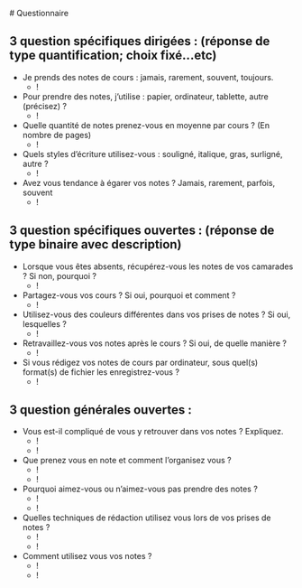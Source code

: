 # Questionnaire

## 3 question spécifiques dirigées : (réponse de type quantification; choix fixé...etc)

 - Je prends des notes de cours : jamais, rarement, souvent, toujours.
   - !
 - Pour prendre des notes, j’utilise : papier, ordinateur, tablette, autre (précisez) ?
   - !
 - Quelle quantité de notes prenez-vous en moyenne par cours  ? (En nombre de pages)
   - !
 - Quels styles d’écriture utilisez-vous : souligné, italique, gras, surligné, autre ?
   - !
 - Avez vous tendance à égarer vos notes ? Jamais, rarement, parfois, souvent
   - !

## 3 question spécifiques ouvertes : (réponse de type binaire avec description) 

 - Lorsque vous êtes absents, récupérez-vous les notes de vos camarades ? Si non, pourquoi ?
   - !
 - Partagez-vous vos cours ? Si oui, pourquoi et comment ?
   - !
 - Utilisez-vous des couleurs différentes dans vos prises de notes ? Si oui, lesquelles ?
   - !
 - Retravaillez-vous vos notes après le cours ? Si oui, de quelle manière ?
   - !
 - Si vous rédigez vos notes de cours par ordinateur, sous quel(s) format(s) de fichier les enregistrez-vous ?
   - !

## 3 question générales ouvertes : 

 - Vous est-il compliqué de vous y retrouver dans vos notes ? Expliquez.
   - !
   - !
 - Que prenez vous en note et comment l’organisez vous ?
   - !
   - !
 - Pourquoi aimez-vous ou n’aimez-vous pas prendre des notes ? 
   - !
   - !
 - Quelles techniques de rédaction utilisez vous lors de vos prises de notes ?
   - !
   - !
 - Comment utilisez vous vos notes ?
   - !
   - !

